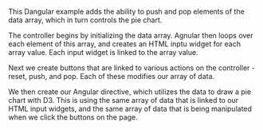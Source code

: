 This Dangular example adds the ability to push and pop elements 
of the data array, which in turn controls the pie chart.

The controller begins by initializing the data array.
Agnular then loops over each element of this array,
and creates an HTML inptu widget for each array value.
Each input widget is linked to the array value.

Next we create buttons that are linked to various
actions on the controller - reset, push, and pop.
Each of these modifies our array of data.

We then create our Angular directive, which utilizes the 
data to draw a pie chart with D3. This is using the 
same array of data that is linked to our HTML input widgets,
and the same array of data that is being manipulated
when we click the buttons on the page.

